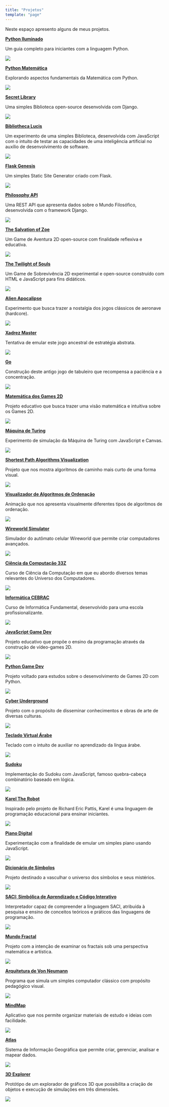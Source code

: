 ```yaml
---
title: "Projetos"
template: "page"
---
```


Neste espaço apresento alguns de meus projetos.

<b><a href="https://github.com/the-akira/Python-Iluminado">Python Iluminado</a></b>

Um guia completo para iniciantes com a linguagem Python.

<a href="https://github.com/the-akira/Python-Iluminado"><img src="https://raw.githubusercontent.com/the-akira/akirablog/master/static/projects/pythoniluminado.png" /></a>

<b><a href="https://github.com/the-akira/Python-Matematica">Python Matemática</a></b>

Explorando aspectos fundamentais da Matemática com Python.

<a href="https://github.com/the-akira/Python-Matematica"><img src="https://raw.githubusercontent.com/the-akira/akirablog/master/static/projects/pythonmatematica.png" /></a>

<b><a href="https://thesecretlibrary.pythonanywhere.com/">Secret Library</a></b>

Uma simples Biblioteca open-source desenvolvida com Django.

<a href="https://thesecretlibrary.pythonanywhere.com/"><img src="https://raw.githubusercontent.com/the-akira/akirablog/master/static/projects/secretlibrary.png" /></a>

<b><a href="https://bibliothecalucis.netlify.app/">Bibliotheca Lucis</a></b>

Um experimento de uma simples Biblioteca, desenvolvida com JavaScript com o intuito de testar as capacidades de uma inteligência artificial no auxílio de desenvolvimento de software.

<a href="https://bibliothecalucis.netlify.app/"><img src="https://raw.githubusercontent.com/the-akira/akirablog/master/static/projects/bibliothecalucis.png" /></a>

<b><a href="https://github.com/the-akira/Flask-Genesis">Flask Genesis</a></b>

Um simples Static Site Generator criado com Flask.

<a href="https://github.com/the-akira/Flask-Genesis"><img src="https://raw.githubusercontent.com/the-akira/akirablog/master/static/projects/flaskgenesis.png" /></a>

<b><a href="https://philosophyapi.pythonanywhere.com/">Philosophy API</a></b>

Uma REST API que apresenta dados sobre o Mundo Filosófico, desenvolvida com o framework Django.

<a href="https://philosophyapi.pythonanywhere.com/"><img src="https://raw.githubusercontent.com/the-akira/akirablog/master/static/projects/philosophyapi.png" /></a>

<b><a href="https://thesalvationofzoe.netlify.app/">The Salvation of Zoe</a></b>

Um Game de Aventura 2D open-source com finalidade reflexiva e educativa.

<a href="https://thesalvationofzoe.netlify.app/"><img src="https://raw.githubusercontent.com/the-akira/akirablog/master/static/projects/zoe.png" /></a>

<b><a href="https://thetwilightofsouls.netlify.app/">The Twilight of Souls</a></b>

Um Game de Sobrevivência 2D experimental e open-source construído com HTML e JavaScript para fins didáticos.

<a href="https://thetwilightofsouls.netlify.app/"><img src="https://raw.githubusercontent.com/the-akira/akirablog/master/static/projects/twilight.png" /></a>

<b><a href="https://alienapocalipse.netlify.app/">Alien Apocalipse</a></b>

Experimento que busca trazer a nostalgia dos jogos clássicos de aeronave (hardcore).

<a href="https://alienapocalipse.netlify.app/"><img src="https://raw.githubusercontent.com/the-akira/akirablog/master/static/projects/alien.png" /></a>

<b><a href="https://xadrezmaster.netlify.app/">Xadrez Master</a></b>

Tentativa de emular este jogo ancestral de estratégia abstrata.

<a href="https://xadrezmaster.netlify.app/"><img src="https://raw.githubusercontent.com/the-akira/akirablog/master/static/projects/chess.png" /></a>

<b><a href="https://goboardgame.netlify.app/">Go</a></b>

Construção deste antigo jogo de tabuleiro que recompensa a paciência e a concentração.

<a href="https://goboardgame.netlify.app/"><img src="https://raw.githubusercontent.com/the-akira/akirablog/master/static/projects/go.png" /></a>

<b><a href="https://2dgamemath.netlify.app/">Matemática dos Games 2D</a></b>

Projeto educativo que busca trazer uma visão matemática e intuitiva sobre os Games 2D.

<a href="https://2dgamemath.netlify.app/"><img src="https://raw.githubusercontent.com/the-akira/akirablog/master/static/projects/2dgamemath.png" /></a>

<b><a href="https://turingmachinesimulation.netlify.app/">Máquina de Turing</a></b>

Experimento de simulação da Máquina de Turing com JavaScript e Canvas.

<a href="https://turingmachinesimulation.netlify.app/"><img src="https://raw.githubusercontent.com/the-akira/akirablog/master/static/projects/turingmachine.png" /></a>

<b><a href="https://shortestpathalgorithms.netlify.app/">Shortest Path Algorithms Visualization</a></b>

Projeto que nos mostra algoritmos de caminho mais curto de uma forma visual.

<a href="https://shortestpathalgorithms.netlify.app/"><img src="https://raw.githubusercontent.com/the-akira/akirablog/master/static/projects/shortestpathalgorithms.png" /></a>

<b><a href="https://sortingalgorithmsvisualization.netlify.app/">Visualizador de Algoritmos de Ordenação</a></b>

Animação que nos apresenta visualmente diferentes tipos de algoritmos de ordenação.

<a href="https://sortingalgorithmsvisualization.netlify.app/"><img src="https://raw.githubusercontent.com/the-akira/akirablog/master/static/projects/sortingalgorithms.png" /></a>

<b><a href="https://wireworldsimulator.netlify.app/">Wireworld Simulator</a></b>

Simulador do autômato celular Wireworld que permite criar computadores avançados.

<a href="https://wireworldsimulator.netlify.app/"><img src="https://raw.githubusercontent.com/the-akira/akirablog/master/static/projects/wireworld.png" /></a>

<b><a href="https://cc33z.pythonanywhere.com/">Ciência da Computação 33Z</a></b>

Curso de Ciência da Computação em que eu abordo diversos temas relevantes do Universo dos Computadores.

<a href="https://cc33z.pythonanywhere.com/"><img src="https://raw.githubusercontent.com/the-akira/akirablog/master/static/projects/cc33z.png" /></a>

<b><a href="https://informaticacebrac.netlify.app/">Informática CEBRAC</a></b>

Curso de Informática Fundamental, desenvolvido para uma escola profissionalizante.

<a href="https://informaticacebrac.netlify.app/"><img src="https://raw.githubusercontent.com/the-akira/akirablog/master/static/projects/informatics.png" /></a>

<b><a href="https://javascriptgamedev.netlify.app/">JavaScript Game Dev</a></b>

Projeto educativo que propõe o ensino da programação através da construção de vídeo-games 2D.

<a href="https://javascriptgamedev.netlify.app/"><img src="https://raw.githubusercontent.com/the-akira/JavaScriptGameDev/master/Avatar.png" /></a>

<b><a href="https://github.com/the-akira/PyGameDev">Python Game Dev</a></b>

Projeto voltado para estudos sobre o desenvolvimento de Games 2D com Python.

<a href="https://github.com/the-akira/PyGameDev"><img src="https://raw.githubusercontent.com/the-akira/PyGameDev/master/Images/avatar.jpg" /></a>

<b><a href="https://cyberunderground.netlify.app/">Cyber Underground</a></b>

Projeto com o propósito de disseminar conhecimentos e obras de arte de diversas culturas.

<a href="https://cyberunderground.netlify.app/"><img src="https://raw.githubusercontent.com/the-akira/akirablog/master/static/projects/cyberunderground.png" /></a>

<b><a href="https://arabickeyboard.netlify.app/">Teclado Virtual Árabe</a></b>

Teclado com o intuito de auxiliar no aprendizado da língua árabe.

<a href="https://arabickeyboard.netlify.app/"><img src="https://raw.githubusercontent.com/the-akira/akirablog/master/static/projects/arabic.png" /></a>

<b><a href="https://akirasudoku.netlify.app/">Sudoku</a></b>

Implementação do Sudoku com JavaScript, famoso quebra-cabeça combinatório baseado em lógica.

<a href="https://akirasudoku.netlify.app/"><img src="https://raw.githubusercontent.com/the-akira/akirablog/master/static/projects/sudoku.png" /></a>

<b><a href="https://kareltherobot.netlify.app/">Karel The Robot</a></b>

Inspirado pelo projeto de Richard Eric Pattis, Karel é uma linguagem de programação educacional para ensinar iniciantes.

<a href="https://kareltherobot.netlify.app/"><img src="https://raw.githubusercontent.com/the-akira/akirablog/master/static/projects/karel.png" /></a>

<b><a href="https://piano-digital.netlify.app/">Piano Digital</a></b>

Experimentação com a finalidade de emular um simples piano usando JavaScript.

<a href="https://piano-digital.netlify.app/"><img src="https://raw.githubusercontent.com/the-akira/akirablog/master/static/projects/piano.png" /></a>

<b><a href="https://dictionarysymbols.netlify.app/">Dicionário de Símbolos</a></b>

Projeto destinado a vasculhar o universo dos símbolos e seus mistérios.

<a href="https://dictionarysymbols.netlify.app/"><img src="https://raw.githubusercontent.com/the-akira/akirablog/master/static/projects/symbols.png" /></a>

<b><a href="https://interpretadorsaci.netlify.app/">SACI: Simbólica de Aprendizado e Código Interativo</a></b>

Interpretador capaz de compreender a linguagem SACI, atribuída à pesquisa e ensino de conceitos teóricos e práticos das linguagens de programação.

<a href="https://interpretadorsaci.netlify.app/"><img src="https://raw.githubusercontent.com/the-akira/akirablog/master/static/projects/saci.png" /></a>

<b><a href="https://mundofractal.netlify.app/">Mundo Fractal</a></b>

Projeto com a intenção de examinar os fractais sob uma perspectiva matemática e artística.

<a href="https://mundofractal.netlify.app/"><img src="https://raw.githubusercontent.com/the-akira/akirablog/master/static/projects/fractal.png" /></a>

<b><a href="https://arquiteturavonneumann.netlify.app/">Arquitetura de Von Neumann</a></b>

Programa que simula um simples computador clássico com propósito pedagógico visual.

<a href="https://arquiteturavonneumann.netlify.app/"><img src="https://raw.githubusercontent.com/the-akira/akirablog/master/static/projects/vonneumann.png" /></a>

<b><a href="https://appmindmap.netlify.app/">MindMap</a></b>

Aplicativo que nos permite organizar materiais de estudo e ideias com facilidade.

<a href="https://appmindmap.netlify.app/"><img src="https://raw.githubusercontent.com/the-akira/akirablog/master/static/projects/mindmap.png" /></a>

<b><a href="https://atlas-gis.netlify.app/">Atlas</a></b>

Sistema de Informação Geográfica que permite criar, gerenciar, analisar e mapear dados.

<a href="https://atlas-gis.netlify.app/"><img src="https://raw.githubusercontent.com/the-akira/akirablog/master/static/projects/atlas.png" /></a>

<b><a href="https://3dexplorer.netlify.app/">3D Explorer</a></b>

Protótipo de um explorador de gráficos 3D que possibilita a criação de objetos e execução de simulações em três dimensões.

<a href="https://3dexplorer.netlify.app/"><img src="https://raw.githubusercontent.com/the-akira/akirablog/master/static/projects/3dexplorer.png" /></a>
